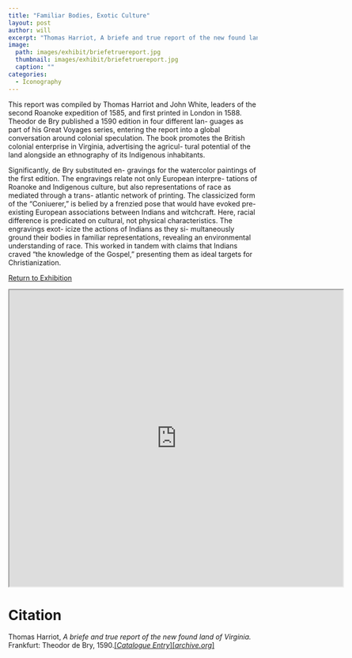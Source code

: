 ```yaml
---
title: "Familiar Bodies, Exotic Culture"
layout: post
author: will
excerpt: "Thomas Harriot, A briefe and true report of the new found land of Virginia. Frankfurt: Theodor de Bry, 1590."
image: 
  path: images/exhibit/briefetruereport.jpg
  thumbnail: images/exhibit/briefetruereport.jpg
  caption: ""
categories:
  - Iconography
---
```


This report was compiled by Thomas Harriot and John White, leaders of the second Roanoke expedition of 1585, and first printed in London in 1588. Theodor de Bry published
a 1590 edition in four different lan- guages as part of his Great Voyages series, entering the report into a global conversation around colonial speculation. The book promotes
the British colonial enterprise in Virginia, advertising the agricul- tural potential of the land alongside an ethnography of its Indigenous inhabitants.

Significantly, de Bry substituted en- gravings for the watercolor paintings of the first edition. The engravings relate not only European interpre- tations of Roanoke and Indigenous culture, but also representations of race as mediated through a trans- atlantic network of printing. The classicized form of the “Coniuerer,” is belied by a frenzied pose that would have evoked pre-existing European associations between Indians and witchcraft. Here, racial difference is predicated on cultural, not physical characteristics. The engravings exot- icize the actions of Indians as they si- multaneously ground their bodies in familiar representations, revealing an environmental understanding of race. This worked in tandem with claims that Indians craved “the knowledge of the Gospel,” presenting them as ideal targets for Christianization.

[Return to Exhibition](/2019-bookhistory/exhibition/)

<!-- https://archive.org/details/briefetruereport00harr/page/n71 -->
<iframe src="https://archive.org/details/briefetruereport00harr/?ui=embed#mode/2up/page/n71" width="675px" height="600px"></iframe>

# Citation

Thomas Harriot, *A briefe and true report of the new found land of Virginia.* Frankfurt: Theodor de Bry, 1590.[\[*Catalogue Entry*\]](https://search.library.brown.edu/catalog/b7581161)[\[*archive.org*\]](https://archive.org/details/briefetruereport00harr/)